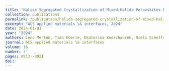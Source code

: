```yaml
---
title: "Halide Segregated Crystallization of Mixed-Halide Perovskites Revealed by In Situ GIWAXS"
collection: publications
permalink: /publication/halide-segregated-crystallization-of-mixed-halide-perovskite/
excerpt: "ACS applied materials \& interfaces, 2024"
date: 2024-01-01
year: "2024"
authors: Lena Merten, Timo Eberle, Ekaterina Kneschaurek, Niels Scheffczyk, Paul Zimmermann, Ivan Zaluzhnyy, Azat Khadiev, Florian Bertram, Fabian Paulus, Alexander Hinderhofer, others
journal: ACS applied materials \& interfaces
volume: 16
number: 7
pages: 8913--8921
doi: 
---
```

